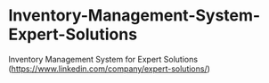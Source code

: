 # Inventory-Management-System-Expert-Solutions
Inventory Management System for Expert Solutions (https://www.linkedin.com/company/expert-solutions/)
